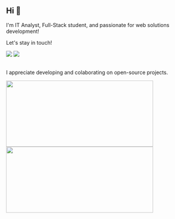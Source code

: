  ## Hi 👋

<p>I'm IT Analyst, Full-Stack student, and passionate for web solutions development!</p>

Let's stay in touch!

<div> 
    <a href = "mailto:felipe.saint@gmail.com" target ="_blank"><img     src="https://camo.githubusercontent.com/571384769c09e0c66b45e39b5be70f68f552db3e2b2311bc2064f0d4a9f5983b/68747470733a2f2f696d672e736869656c64732e696f2f62616467652f476d61696c2d4431343833363f7374796c653d666f722d7468652d6261646765266c6f676f3d676d61696c266c6f676f436f6c6f723d7768697465" data-canonical-src="https://img.shields.io/badge/Gmail-D14836?style=for-the-badge&amp;logo=gmail&amp;logoColor=white" style="max-width:100%;"></a>
        <a href="https://www.linkedin.com/in/felipen20" target="_blank"><img src="https://img.shields.io/badge/-LinkedIn-%230077B5?style=for-the-badge&logo=linkedin&logoColor=white" target="_blank"></a> 
  </div>

<br>

<p>I appreciate developing and colaborating on open-source projects.</p>

<div style="display: flex; flex-wrap: nowrap;">
    <a style="text-decoration: none; list-style: none; color: #000; cursor: none;" href="https://github.com/FlipeFrontDev">
    <img style="text-decoration: none; list-style: none;" width="400em" height="180em" src="https://github-readme-stats.vercel.app/api?username=flipefrontdev&show_icons=true&theme=dark&include_all_commits=true&count_private=true"/>
    <img style="text-decoration: none; list-style: none;"  width="400em" height="180em" src="https://github-readme-stats.vercel.app/api/top-langs/?username=flipefrontdev&layout=compact&langs_count=7&theme=dracula"/></a>
</div>
